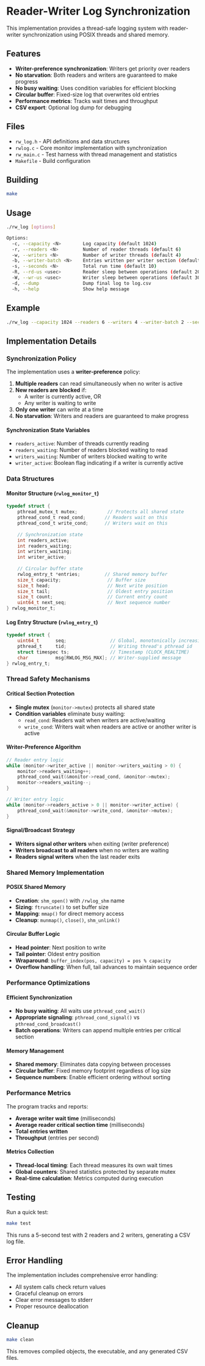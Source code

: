 # Reader-Writer Log Synchronization

This implementation provides a thread-safe logging system with reader-writer synchronization using POSIX threads and shared memory.

## Features

- **Writer-preference synchronization**: Writers get priority over readers
- **No starvation**: Both readers and writers are guaranteed to make progress
- **No busy waiting**: Uses condition variables for efficient blocking
- **Circular buffer**: Fixed-size log that overwrites old entries
- **Performance metrics**: Tracks wait times and throughput
- **CSV export**: Optional log dump for debugging

## Files

- `rw_log.h` - API definitions and data structures
- `rwlog.c` - Core monitor implementation with synchronization
- `rw_main.c` - Test harness with thread management and statistics
- `Makefile` - Build configuration

## Building

```bash
make
```

## Usage

```bash
./rw_log [options]

Options:
  -c, --capacity <N>        Log capacity (default 1024)
  -r, --readers <N>         Number of reader threads (default 6)
  -w, --writers <N>         Number of writer threads (default 4)
  -b, --writer-batch <N>    Entries written per writer section (default 2)
  -s, --seconds <N>         Total run time (default 10)
  -R, --rd-us <usec>        Reader sleep between operations (default 2000)
  -W, --wr-us <usec>        Writer sleep between operations (default 3000)
  -d, --dump                Dump final log to log.csv
  -h, --help                Show help message
```

## Example

```bash
./rw_log --capacity 1024 --readers 6 --writers 4 --writer-batch 2 --seconds 10 --rd-us 2000 --wr-us 3000 --dump
```

## Implementation Details

### Synchronization Policy

The implementation uses a **writer-preference** policy:

1. **Multiple readers** can read simultaneously when no writer is active
2. **New readers are blocked** if:
   - A writer is currently active, OR
   - Any writer is waiting to write
3. **Only one writer** can write at a time
4. **No starvation**: Writers and readers are guaranteed to make progress

#### Synchronization State Variables
- `readers_active`: Number of threads currently reading
- `readers_waiting`: Number of readers blocked waiting to read
- `writers_waiting`: Number of writers blocked waiting to write
- `writer_active`: Boolean flag indicating if a writer is currently active

### Data Structures

#### Monitor Structure (`rwlog_monitor_t`)
```c
typedef struct {
    pthread_mutex_t mutex;           // Protects all shared state
    pthread_cond_t read_cond;       // Readers wait on this
    pthread_cond_t write_cond;      // Writers wait on this
    
    // Synchronization state
    int readers_active;
    int readers_waiting;
    int writers_waiting;
    int writer_active;
    
    // Circular buffer state
    rwlog_entry_t *entries;         // Shared memory buffer
    size_t capacity;                 // Buffer size
    size_t head;                     // Next write position
    size_t tail;                     // Oldest entry position
    size_t count;                    // Current entry count
    uint64_t next_seq;               // Next sequence number
} rwlog_monitor_t;
```

#### Log Entry Structure (`rwlog_entry_t`)
```c
typedef struct {
    uint64_t      seq;                // Global, monotonically increasing
    pthread_t     tid;                // Writing thread's pthread id
    struct timespec ts;               // Timestamp (CLOCK_REALTIME)
    char          msg[RWLOG_MSG_MAX]; // Writer-supplied message
} rwlog_entry_t;
```

### Thread Safety Mechanisms

#### Critical Section Protection
- **Single mutex** (`monitor->mutex`) protects all shared state
- **Condition variables** eliminate busy waiting:
  - `read_cond`: Readers wait when writers are active/waiting
  - `write_cond`: Writers wait when readers are active or another writer is active

#### Writer-Preference Algorithm
```c
// Reader entry logic
while (monitor->writer_active || monitor->writers_waiting > 0) {
    monitor->readers_waiting++;
    pthread_cond_wait(&monitor->read_cond, &monitor->mutex);
    monitor->readers_waiting--;
}

// Writer entry logic  
while (monitor->readers_active > 0 || monitor->writer_active) {
    pthread_cond_wait(&monitor->write_cond, &monitor->mutex);
}
```

#### Signal/Broadcast Strategy
- **Writers signal other writers** when exiting (writer preference)
- **Writers broadcast to all readers** when no writers are waiting
- **Readers signal writers** when the last reader exits

### Shared Memory Implementation

#### POSIX Shared Memory
- **Creation**: `shm_open()` with `/rwlog_shm` name
- **Sizing**: `ftruncate()` to set buffer size
- **Mapping**: `mmap()` for direct memory access
- **Cleanup**: `munmap()`, `close()`, `shm_unlink()`

#### Circular Buffer Logic
- **Head pointer**: Next position to write
- **Tail pointer**: Oldest entry position
- **Wraparound**: `buffer_index(pos, capacity) = pos % capacity`
- **Overflow handling**: When full, tail advances to maintain sequence order

### Performance Optimizations

#### Efficient Synchronization
- **No busy waiting**: All waits use `pthread_cond_wait()`
- **Appropriate signaling**: `pthread_cond_signal()` vs `pthread_cond_broadcast()`
- **Batch operations**: Writers can append multiple entries per critical section

#### Memory Management
- **Shared memory**: Eliminates data copying between processes
- **Circular buffer**: Fixed memory footprint regardless of log size
- **Sequence numbers**: Enable efficient ordering without sorting

### Performance Metrics

The program tracks and reports:
- **Average writer wait time** (milliseconds)
- **Average reader critical section time** (milliseconds)  
- **Total entries written**
- **Throughput** (entries per second)

#### Metrics Collection
- **Thread-local timing**: Each thread measures its own wait times
- **Global counters**: Shared statistics protected by separate mutex
- **Real-time calculation**: Metrics computed during execution

## Testing

Run a quick test:
```bash
make test
```

This runs a 5-second test with 2 readers and 2 writers, generating a CSV log file.

## Error Handling

The implementation includes comprehensive error handling:
- All system calls check return values
- Graceful cleanup on errors
- Clear error messages to stderr
- Proper resource deallocation

## Cleanup

```bash
make clean
```

This removes compiled objects, the executable, and any generated CSV files.